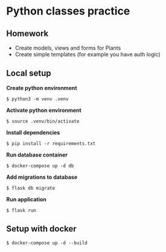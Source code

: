 # Python classes practice

## Homework
- Create models, views and forms for Plants
- Create simple templates (for example you have auth logic)

## Local setup

**Create python environment**

```
$ python3 -m venv .venv
```

**Activate python environment**

```
$ source .venv/bin/activate
```

**Install dependencies**

```
$ pip install -r requirements.txt
```

**Run database container**

```
$ docker-compose up -d db
```

**Add migrations to database**

```
$ flask db migrate
```

**Run application**

```
$ flask run
```

## Setup with docker

```
$ docker-compose up -d --build